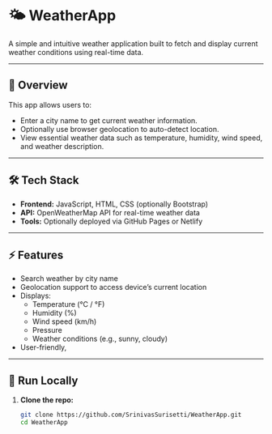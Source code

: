 # 🌤️ WeatherApp

A simple and intuitive weather application built to fetch and display current weather conditions using real-time data.

---

## 🔎 Overview

This app allows users to:
- Enter a city name to get current weather information.
- Optionally use browser geolocation to auto-detect location.
- View essential weather data such as temperature, humidity, wind speed, and weather description.

---

## 🛠️ Tech Stack

- **Frontend:** JavaScript, HTML, CSS (optionally Bootstrap)
- **API:** OpenWeatherMap API for real-time weather data
- **Tools:** Optionally deployed via GitHub Pages or Netlify

---

## ⚡ Features

- Search weather by city name
- Geolocation support to access device’s current location
- Displays:
  - Temperature (°C / °F)
  - Humidity (%)
  - Wind speed (km/h)
  - Pressure
  - Weather conditions (e.g., sunny, cloudy)
- User-friendly, 

---

## 🚀 Run Locally

1. **Clone the repo:**
   ```bash
   git clone https://github.com/SrinivasSurisetti/WeatherApp.git
   cd WeatherApp
